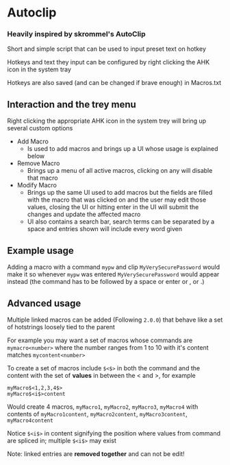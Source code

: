 # Autoclip

### Heavily inspired by skrommel's AutoClip

Short and simple script that can be used to input preset text on hotkey

Hotkeys and text they input can be configured by right clicking the AHK icon in the system tray

Hotkeys are also saved (and can be changed if brave enough) in Macros.txt

## Interaction and the trey menu

Right clicking the appropriate AHK icon in the system trey will bring up several custom options

- Add Macro
    - Is used to add macros and brings up a UI whose usage is explained below
- Remove Macro
    - Brings up a menu of all active macros, clicking on any will disable that macro
- Modify Macro
    - Brings up the same UI used to add macros but the fields are filled with the macro that was clicked on and the user may edit those values, closing the UI or hitting enter in the UI will submit the changes and update the affected macro
    - UI also contains a search bar, search terms can be separated by a space and entries shown will include every word given

## Example usage

Adding a macro with a command `mypw` and clip `MyVerySecurePassword` would make it so whenever `mypw` was entered `MyVerySecurePassword` would appear instead (the command has to be followed by a space or enter or , or .)

## Advanced usage

Multiple linked macros can be added (Following `2.0.0`) that behave like a set of hotstrings loosely tied to the parent

For example you may want a set of macros whose commands are `mymacro<number>` where the number ranges from 1 to 10 with it's content matches `mycontent<number>`

To create a set of macros include `$<$>` in both the command and the content with the set of **values** in between the < and >, for example

```
myMacro$<1,2,3,4$>
myMacro$<i$>content
```

Would create 4 macros, `myMacro1`, `myMacro2`, `myMacro3`, `myMacro4` with contents of `myMacro1content`, `myMacro2content`, `myMacro3content`, `myMacro4content`

Notice `$<i$>` in content signifying the position where values from command are spliced in; multiple `$<i$>` may exist

Note: linked entries are **removed together** and can not be edit!
